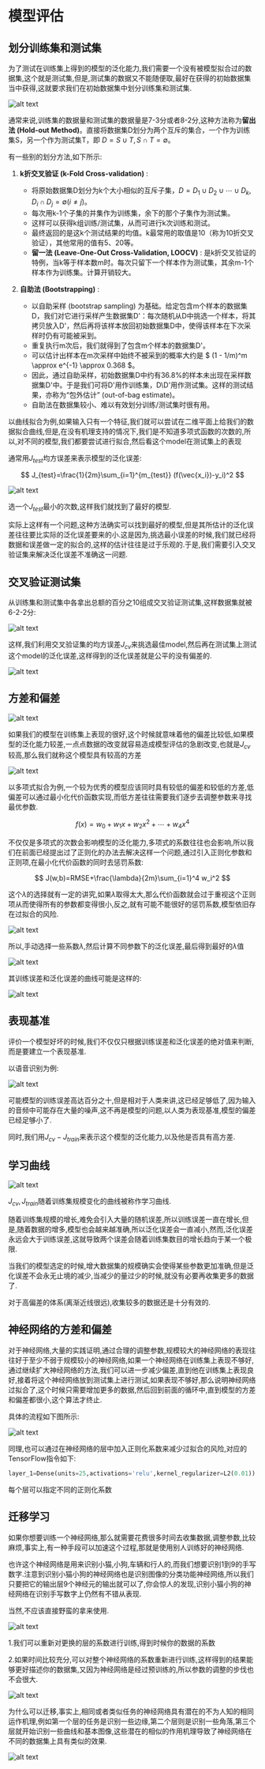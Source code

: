 # 模型评估

## 划分训练集和测试集

为了测试在训练集上得到的模型的泛化能力,我们需要一个没有被模型拟合过的数据集,这个就是测试集,但是,测试集的数据又不能随便取,最好在获得的初始数据集当中获得,这就要求我们在初始数据集中划分训练集和测试集.

![alt text](image.png)

通常来说,训练集的数据量和测试集的数据量是7-3分或者8-2分,这种方法称为**留出法 (Hold-out Method)**。直接将数据集D划分为两个互斥的集合，一个作为训练集S，另一个作为测试集T，即 $D = S \cup T, S \cap T = \emptyset$。

有一些别的划分方法,如下所示:

1.  **k折交叉验证 (k-Fold Cross-validation)** :
    *   将原始数据集D划分为k个大小相似的互斥子集，$D = D_1 \cup D_2 \cup \cdots \cup D_k, D_i \cap D_j = \emptyset (i \neq j)$。
    *   每次用k-1个子集的并集作为训练集，余下的那个子集作为测试集。
    *   这样可以获得k组训练/测试集，从而可进行k次训练和测试。
    *   最终返回的是这k个测试结果的均值。k最常用的取值是10（称为10折交叉验证），其他常用的值有5、20等。
    *   **留一法 (Leave-One-Out Cross-Validation, LOOCV)** : 是k折交叉验证的特例，当k等于样本数m时。每次只留下一个样本作为测试集，其余m-1个样本作为训练集。计算开销较大。

2.  **自助法 (Bootstrapping)** :
    *   以自助采样 (bootstrap sampling) 为基础。给定包含m个样本的数据集D，我们对它进行采样产生数据集D'：每次随机从D中挑选一个样本，将其拷贝放入D'，然后再将该样本放回初始数据集D中，使得该样本在下次采样时仍有可能被采到。
    *   重复执行m次后，我们就得到了包含m个样本的数据集D'。
    *   可以估计出样本在m次采样中始终不被采到的概率大约是 $ (1 - 1/m)^m \approx e^{-1} \approx 0.368 $。
    *   因此，通过自助采样，初始数据集D中约有36.8%的样本未出现在采样数据集D'中。于是我们可将D'用作训练集，D\D'用作测试集。这样的测试结果，亦称为“包外估计” (out-of-bag estimate)。
    *   自助法在数据集较小、难以有效划分训练/测试集时很有用。

以曲线拟合为例,如果输入只有一个特征,我们就可以尝试在二维平面上给我们的数据拟合曲线,但是,在没有机理支持的情况下,我们是不知道多项式函数的次数的,所以,对不同的模型,我们都要尝试进行拟合,然后看这个model在测试集上的表现

通常用$J_{test}$均方误差来表示模型的泛化误差:

$$
J_{test}=\frac{1}{2m}\sum_{i=1}^{m_{test}} (f(\vec{x_i})-y_i)^2
$$

![alt text](image-2.png)

选一个$J_{test}$最小的次数,这样我们就找到了最好的模型.

实际上这样有一个问题,这种方法确实可以找到最好的模型,但是其所估计的泛化误差往往要比实际的泛化误差要来的小.这是因为,挑选最小误差的时候,我们就已经将数据和误差做一定的拟合的,这样的估计往往是过于乐观的.于是,我们需要引入交叉验证集来解决泛化误差不准确这一问题.

## 交叉验证测试集

从训练集和测试集中各拿出总额的百分之10组成交叉验证测试集,这样数据集就被6-2-2分:

![alt text](image-3.png)

这样,我们利用交叉验证集的均方误差$J_{cv}$来挑选最佳model,然后再在测试集上测试这个model的泛化误差,这样得到的泛化误差就是公平的没有偏差的.

![alt text](image-4.png)

## 方差和偏差

![alt text](image-5.png)

如果我们的模型在训练集上表现的很好,这个时候就意味着他的偏差比较低,如果模型的泛化能力较差,一点点数据的改变就容易造成模型评估的急剧改变,也就是$J_{cv}$较高,那么我们就称这个模型具有较高的方差

![alt text](image-6.png)

以多项式拟合为例,一个较为优秀的模型应该同时具有较低的偏差和较低的方差,低偏差可以通过最小化代价函数实现,而低方差往往需要我们逐步去调整参数来寻找最优参数.

$$
f(x)=w_0+w_1x+w_2x^2+ \cdots +w_4x^4
$$

不仅仅是多项式的次数会影响模型的泛化能力,多项式的系数往往也会影响,所以我们在前面已经提出过了正则化的办法去解决这样一个问题,通过引入正则化参数和正则项,在最小化代价函数的同时去惩罚系数:

$$
J(w,b)=RMSE+\frac{\lambda}{2m}\sum_{i=1}^4 w_i^2
$$

这个$\lambda$的选择就有一定的讲究,如果$\lambda$取得太大,那么代价函数就会过于重视这个正则项从而使得所有的参数都变得很小,反之,就有可能不能很好的惩罚系数,模型依旧存在过拟合的风险.

![alt text](image-7.png)

所以,手动选择一些系数$\lambda$,然后计算不同参数下的泛化误差,最后得到最好的$\lambda$值

![alt text](image-8.png)

其训练误差和泛化误差的曲线可能是这样的:

![alt text](image-9.png)

## 表现基准

评价一个模型好坏的时候,我们不仅仅只根据训练误差和泛化误差的绝对值来判断,而是要建立一个表现基准.

以语音识别为例:

![alt text](image-10.png)

可能模型的训练误差高达百分之十,但是相对于人类来讲,这已经足够低了,因为输入的音频中可能存在大量的噪声,这不再是模型的问题,以人类为表现基准,模型的偏差已经足够小了.

同时,我们用$J_{cv}-J_{train}$来表示这个模型的泛化能力,以及他是否具有高方差.

## 学习曲线

![alt text](image-11.png)

$J_{cv},J_{train}$随着训练集规模变化的曲线被称作学习曲线.

随着训练集规模的增长,难免会引入大量的随机误差,所以训练误差一直在增长,但是,随着数据的增多,模型也会越来越准确,所以泛化误差会一直减小,然而,泛化误差永远会大于训练误差,这就导致两个误差会随着训练集数目的增长趋向于某一个极限.

当我们的模型选定的时候,增大数据集的规模确实会使得某些参数更加准确,但是泛化误差不会永无止境的减少,当减少的量过少的时候,就没有必要再收集更多的数据了.

对于高偏差的体系(离渐近线很远),收集较多的数据还是十分有效的.

## 神经网络的方差和偏差

对于神经网络,大量的实践证明,通过合理的调整参数,规模较大的神经网络的表现往往好于至少不弱于规模较小的神经网络,如果一个神经网络在训练集上表现不够好,通过继续扩大神经网络的方法,我们可以进一步减少偏差,直到他在训练集上表现良好,接着将这个神经网络放到测试集上进行测试,如果表现不够好,那么说明神经网络过拟合了,这个时候只需要增加更多的数据,然后回到前面的循环中,直到模型的方差和偏差都很小,这个算法才终止.

具体的流程如下图所示:

![alt text](image-12.png)

同理,也可以通过在神经网络的层中加入正则化系数来减少过拟合的风险,对应的TensorFlow指令如下:

```python
layer_1=Dense(units=25,activations='relu',kernel_regularizer=L2(0.01))
```

每个层可以指定不同的正则化系数

## 迁移学习

如果你想要训练一个神经网络,那么就需要花费很多时间去收集数据,调整参数,比较麻烦,事实上,有一种手段可以加速这个过程,那就是使用别人训练好的神经网络.

也许这个神经网络是用来识别小猫,小狗,车辆和行人的,而我们想要识别1到9的手写数字.注意到识别小猫小狗的神经网络也是识别图像的分类功能神经网络,所以我们只要把它的输出层9个神经元的输出就可以了,你会惊人的发现,识别小猫小狗的神经网络在识别手写数字上仍然有不错从表现.

当然,不应该直接野蛮的拿来使用.

![alt text](image-13.png)

1.我们可以重新对更换的层的系数进行训练,得到时候你的数据的系数

2.如果时间比较充分,可以对整个神经网络的系数重新进行训练,这样得到的结果能够更好描述你的数据集,又因为神经网络是经过预训练的,所以参数的调整的步伐也不会很大.

![alt text](image-14.png)

为什么可以迁移,事实上,相同或者类似任务的神经网络具有潜在的不为人知的相同运作机理,例如第一个层的任务是识别一些边缘,第二个层则是识别一些角落,第三个层就开始识别一些曲线和基本图像,这些潜在的相似的作用机理导致了神经网络在不同的数据集上具有类似的效果.


![alt text](image-15.png)